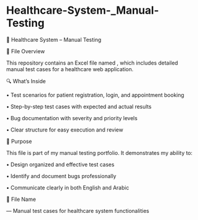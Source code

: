 # Healthcare-System-_Manual-Testing

🏥 Healthcare System – Manual Testing

📄 File Overview

This repository contains an Excel file named , which includes detailed manual test cases for a healthcare web application.

🔍 What’s Inside

• 	Test scenarios for patient registration, login, and appointment booking

• 	Step-by-step test cases with expected and actual results

• 	Bug documentation with severity and priority levels

• 	Clear structure for easy execution and review

🎯 Purpose

This file is part of my manual testing portfolio. It demonstrates my ability to:

• 	Design organized and effective test cases

• 	Identify and document bugs professionally

• 	Communicate clearly in both English and Arabic

📂 File Name

 — Manual test cases for healthcare system functionalities
 
